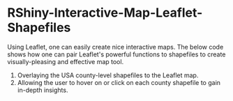 # RShiny-Interactive-Map-Leaflet-Shapefiles
Using Leaflet, one can easily create nice interactive maps. The below code shows how one can pair Leaflet's powerful functions to shapefiles to create visually-pleasing and effective map tool.

1. Overlaying the USA county-level shapefiles to the Leaflet map.
2. Allowing the user to hover on or click on each county shapefile to gain in-depth insights.
